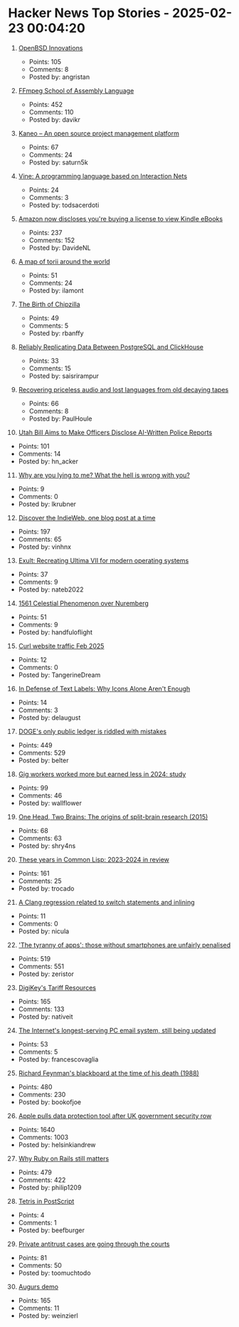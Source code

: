 # Hacker News Top Stories - 2025-02-23 00:04:20

1. [OpenBSD Innovations](https://www.openbsd.org/innovations.html)
   - Points: 105
   - Comments: 8
   - Posted by: angristan

2. [FFmpeg School of Assembly Language](https://github.com/FFmpeg/asm-lessons/blob/main/lesson_01/index.md)
   - Points: 452
   - Comments: 110
   - Posted by: davikr

3. [Kaneo – An open source project management platform](https://kaneo.app/)
   - Points: 67
   - Comments: 24
   - Posted by: saturn5k

4. [Vine: A programming language based on Interaction Nets](https://vine.dev/)
   - Points: 24
   - Comments: 3
   - Posted by: todsacerdoti

5. [Amazon now discloses you're buying a license to view Kindle eBooks](https://blog.the-ebook-reader.com/2025/02/22/amazon-now-openly-discloses-youre-buying-a-license-to-view-kindle-ebooks/)
   - Points: 237
   - Comments: 152
   - Posted by: DavideNL

6. [A map of torii around the world](https://www.google.com/maps/d/viewer?mid=1RNaaTlz7U2FgjlvFARZQWHsMeWsTc2S1&hl=en)
   - Points: 51
   - Comments: 24
   - Posted by: ilamont

7. [The Birth of Chipzilla](https://www.abortretry.fail/p/the-birth-of-chipzilla)
   - Points: 49
   - Comments: 5
   - Posted by: rbanffy

8. [Reliably Replicating Data Between PostgreSQL and ClickHouse](https://benjaminwootton.com/insights/clickhouse-peerdb-cdc/)
   - Points: 33
   - Comments: 15
   - Posted by: saisrirampur

9. [Recovering priceless audio and lost languages from old decaying tapes](https://theconversation.com/how-were-recovering-priceless-audio-and-lost-languages-from-old-decaying-tapes-248116)
   - Points: 66
   - Comments: 8
   - Posted by: PaulHoule

10. [Utah Bill Aims to Make Officers Disclose AI-Written Police Reports](https://www.eff.org/deeplinks/2025/02/utah-bill-aims-make-officers-disclose-ai-written-police-reports)
   - Points: 101
   - Comments: 14
   - Posted by: hn_acker

11. [Why are you lying to me? What the hell is wrong with you?](https://respectfulleadership.substack.com/p/a-true-story-software-bugs-dishonesty)
   - Points: 9
   - Comments: 0
   - Posted by: lkrubner

12. [Discover the IndieWeb, one blog post at a time](https://indieblog.page)
   - Points: 197
   - Comments: 65
   - Posted by: vinhnx

13. [Exult: Recreating Ultima VII for modern operating systems](https://exult.sourceforge.io/index.php)
   - Points: 37
   - Comments: 9
   - Posted by: nateb2022

14. [1561 Celestial Phenomenon over Nuremberg](https://en.wikipedia.org/wiki/1561_celestial_phenomenon_over_Nuremberg)
   - Points: 51
   - Comments: 9
   - Posted by: handfuloflight

15. [Curl website traffic Feb 2025](https://daniel.haxx.se/blog/2025/02/22/curl-website-traffic-feb-2025/)
   - Points: 12
   - Comments: 0
   - Posted by: TangerineDream

16. [In Defense of Text Labels: Why Icons Alone Aren't Enough](https://www.chrbutler.com/in-defense-of-text-labels)
   - Points: 14
   - Comments: 3
   - Posted by: delaugust

17. [DOGE's only public ledger is riddled with mistakes](https://www.nytimes.com/2025/02/21/upshot/doge-musk-trump-errors.html)
   - Points: 449
   - Comments: 529
   - Posted by: belter

18. [Gig workers worked more but earned less in 2024: study](https://www.businessinsider.com/uber-lyft-instacart-gig-workers-saw-earnings-fall-2024-2025-2)
   - Points: 99
   - Comments: 46
   - Posted by: wallflower

19. [One Head, Two Brains: The origins of split-brain research (2015)](https://www.theatlantic.com/health/archive/2015/07/split-brain-research-sperry-gazzaniga/399290/)
   - Points: 68
   - Comments: 63
   - Posted by: shry4ns

20. [These years in Common Lisp: 2023-2024 in review](https://lisp-journey.gitlab.io/blog/these-years-in-common-lisp-2023-2024-in-review/)
   - Points: 161
   - Comments: 25
   - Posted by: trocado

21. [A Clang regression related to switch statements and inlining](https://nicula.xyz/2025/02/16/clang-and-big-switches.html)
   - Points: 11
   - Comments: 0
   - Posted by: nicula

22. ['The tyranny of apps': those without smartphones are unfairly penalised](https://www.theguardian.com/money/2025/feb/22/the-tyranny-of-apps-those-without-smartphones-are-unfairly-penalised-say-campaigners)
   - Points: 519
   - Comments: 551
   - Posted by: zeristor

23. [DigiKey's Tariff Resources](https://www.digikey.com/en/resources/tariff-resources)
   - Points: 165
   - Comments: 133
   - Posted by: nativeit

24. [The Internet's longest-serving PC email system, still being updated](https://www.pmail.com/)
   - Points: 53
   - Comments: 5
   - Posted by: francescovaglia

25. [Richard Feynman's blackboard at the time of his death (1988)](https://digital.archives.caltech.edu/collections/Images/1.10-29/)
   - Points: 480
   - Comments: 230
   - Posted by: bookofjoe

26. [Apple pulls data protection tool after UK government security row](https://www.bbc.com/news/articles/cgj54eq4vejo)
   - Points: 1640
   - Comments: 1003
   - Posted by: helsinkiandrew

27. [Why Ruby on Rails still matters](https://www.contraption.co/rails-versus-nextjs/)
   - Points: 479
   - Comments: 422
   - Posted by: philip1209

28. [Tetris in PostScript](https://github.com/nst/PSTris)
   - Points: 4
   - Comments: 1
   - Posted by: beefburger

29. [Private antitrust cases are going through the courts](https://www.thebignewsletter.com/p/the-people-take-antitrust-into-their)
   - Points: 81
   - Comments: 50
   - Posted by: toomuchtodo

30. [Augurs demo](https://demo.augu.rs/)
   - Points: 165
   - Comments: 11
   - Posted by: weinzierl

